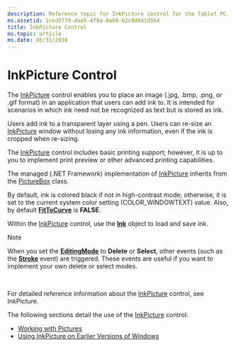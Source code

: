 ```yaml
---
description: Reference topic for InkPicture control for the Tablet PC.
ms.assetid: 1ced9779-dae5-4f9a-8a68-b2c0d041d5b4
title: InkPicture Control
ms.topic: article
ms.date: 05/31/2018
---
```


# InkPicture Control

The [InkPicture](inkpicture-control-reference.md) control enables you to place an image (.jpg, .bmp, .png, or .gif format) in an application that users can add ink to. It is intended for scenarios in which ink need not be recognized as text but is stored as ink.

Users add ink to a transparent layer using a pen. Users can re-size an [InkPicture](inkpicture-control-reference.md) window without losing any ink information, even if the ink is cropped when re-sizing.

The [InkPicture](inkpicture-control-reference.md) control includes basic printing support; however, it is up to you to implement print preview or other advanced printing capabilities.

The managed (.NET Framework) implementation of [InkPicture](/previous-versions/ms583740(v=vs.100)) inherits from the [PictureBox](/dotnet/api/system.windows.forms.picturebox?view=netcore-3.1) class.

By default, ink is colored black if not in high-contrast mode; otherwise, it is set to the current system color setting (COLOR\_WINDOWTEXT) value. Also, by default [**FitToCurve**](/windows/desktop/api/msinkaut/nf-msinkaut-iinkdrawingattributes-get_fittocurve) is **FALSE**.

Within the [InkPicture](inkpicture-control-reference.md) control, use the [**Ink**](inkdisp-class.md) object to load and save ink.

> [!Note]  
> When you set the [**EditingMode**](/windows/desktop/api/msinkaut/nf-msinkaut-iinkpicture-get_editingmode) to **Delete** or **Select**, other events (such as the [**Stroke**](inkpicture-stroke.md) event) are triggered. These events are useful if you want to implement your own delete or select modes.

 

For detailed reference information about the [InkPicture](inkpicture-control-reference.md) control, see InkPicture.

The following sections detail the use of the [InkPicture](inkpicture-control-reference.md) control:

-   [Working with Pictures](working-with-pictures.md)
-   [Using InkPicture on Earlier Versions of Windows](using-inkpicture-on-earlier-versions-of-windows.md)

 

 
